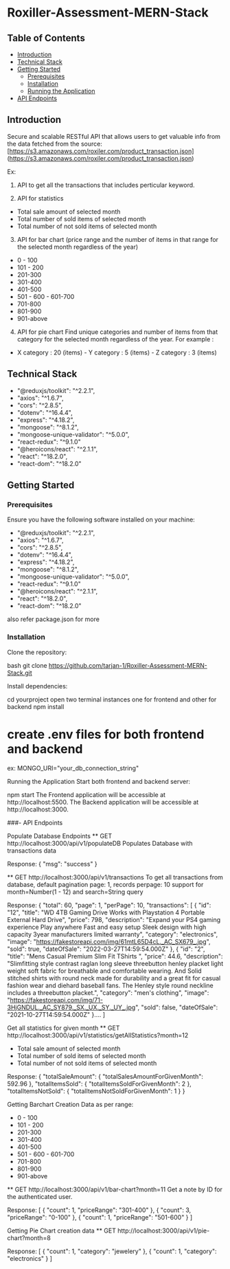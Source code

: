 # Roxiller-Assessment-MERN-Stack

## Table of Contents

- [Introduction](#introduction)
- [Technical Stack](#technical-stack)
- [Getting Started](#getting-started)
  - [Prerequisites](#prerequisites)
  - [Installation](#installation)
  - [Running the Application](#running-the-application)
- [API Endpoints](#api-endpoints)

## Introduction

Secure and scalable RESTful API that allows users to get valuable info from the data fetched from the source: [https://s3.amazonaws.com/roxiler.com/product_transaction.json] (https://s3.amazonaws.com/roxiler.com/product_transaction.json)

Ex:

1. API to get all the transactions that includes perticular keyword.

2. API for statistics

- Total sale amount of selected month
- Total number of sold items of selected month
- Total number of not sold items of selected month

3. API for bar chart (price range and the number of items in that range for the selected month regardless of the year)

- 0 - 100
- 101 - 200
- 201-300
- 301-400
- 401-500
- 501 - 600 - 601-700
- 701-800
- 801-900
- 901-above

4. API for pie chart Find unique categories and number of items from that category for the selected month regardless of the year.
   For example :

- X category : 20 (items) - Y category : 5 (items) - Z category : 3 (items)

## Technical Stack

- "@reduxjs/toolkit": "^2.2.1",
- "axios": "^1.6.7",
- "cors": "^2.8.5",
- "dotenv": "^16.4.4",
- "express": "^4.18.2",
- "mongoose": "^8.1.2",
- "mongoose-unique-validator": "^5.0.0",
- "react-redux": "^9.1.0"
- "@heroicons/react": "^2.1.1",
- "react": "^18.2.0",
- "react-dom": "^18.2.0"

## Getting Started

### Prerequisites

Ensure you have the following software installed on your machine:

- "@reduxjs/toolkit": "^2.2.1",
- "axios": "^1.6.7",
- "cors": "^2.8.5",
- "dotenv": "^16.4.4",
- "express": "^4.18.2",
- "mongoose": "^8.1.2",
- "mongoose-unique-validator": "^5.0.0",
- "react-redux": "^9.1.0"
- "@heroicons/react": "^2.1.1",
- "react": "^18.2.0",
- "react-dom": "^18.2.0"

also refer package.json for more

### Installation

Clone the repository:

bash
git clone https://github.com/tarjan-1/Roxiller-Assessment-MERN-Stack.git

Install dependencies:

cd yourproject
open two terminal instances one for frontend and other for backend
npm install

# create .env files for both frontend and backend 
ex: MONGO_URI="your_db_connection_string"

Running the Application
Start both frontend and backend server:

npm start
The Frontend application will be accessible at http://localhost:5500.
The Backend application will be accessible at http://localhost:3000.

###- API Endpoints

Populate Database Endpoints
\*\* GET http://localhost:3000/api/v1/populateDB
Populates Database with transactions data

Response:
{
"msg": "success"
}

\*\* GET http://localhost:3000/api/v1/transactions
To get all transactions from database, default pagination page: 1, records perpage: 10
support for month=Number(1 - 12) and search=String query

Response:
{
"total": 60,
"page": 1,
"perPage": 10,
"transactions": [
{
"id": "12",
"title": "WD 4TB Gaming Drive Works with Playstation 4 Portable External Hard Drive",
"price": 798,
"description": "Expand your PS4 gaming experience Play anywhere Fast and easy setup Sleek design with high capacity 3year manufacturers limited warranty",
"category": "electronics",
"image": "https://fakestoreapi.com/img/61mtL65D4cL._AC_SX679_.jpg",
"sold": true,
"dateOfSale": "2022-03-27T14:59:54.000Z"
},
{
"id": "2",
"title": "Mens Casual Premium Slim Fit TShirts ",
"price": 44.6,
"description": "Slimfitting style contrast raglan long sleeve threebutton henley placket light weight soft fabric for breathable and comfortable wearing. And Solid stitched shirts with round neck made for durability and a great fit for casual fashion wear and diehard baseball fans. The Henley style round neckline includes a threebutton placket.",
"category": "men's clothing",
"image": "https://fakestoreapi.com/img/71-3HjGNDUL._AC_SY879._SX._UX._SY._UY_.jpg",
"sold": false,
"dateOfSale": "2021-10-27T14:59:54.000Z"
}....
]

Get all statistics for given month
\*\* GET http://localhost:3000/api/v1/statistics/getAllStatistics?month=12

- Total sale amount of selected month
- Total number of sold items of selected month
- Total number of not sold items of selected month

Response:
{
"totalSaleAmount": {
"totalSalesAmountForGivenMonth": 592.96
},
"totalItemsSold": {
"totalItemsSoldForGivenMonth": 2
},
"totalItemsNotSold": {
"totalItemsNotSoldForGivenMonth": 1
}
}

Getting Barchart Creation Data as per range:

- 0 - 100
- 101 - 200
- 201-300
- 301-400
- 401-500
- 501 - 600 - 601-700
- 701-800
- 801-900
- 901-above

\*\* GET http://localhost:3000/api/v1/bar-chart?month=11
Get a note by ID for the authenticated user.

Response:
[
{
"count": 1,
"priceRange": "301-400"
},
{
"count": 3,
"priceRange": "0-100"
},
{
"count": 1,
"priceRange": "501-600"
}
]

Getting Pie Chart creation data
\*\* GET http://localhost:3000/api/v1/pie-chart?month=8

Response:
[
{
"count": 1,
"category": "jewelery"
},
{
"count": 1,
"category": "electronics"
}
]
